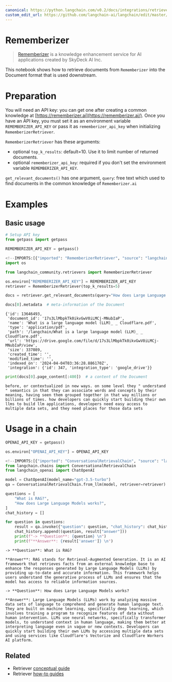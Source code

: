 ```yaml
---
canonical: https://python.langchain.com/v0.2/docs/integrations/retrievers/rememberizer/
custom_edit_url: https://github.com/langchain-ai/langchain/edit/master/docs/docs/integrations/retrievers/rememberizer.ipynb
---
```


# Rememberizer

> [Rememberizer](https://rememberizer.ai/) is a knowledge enhancement service for AI applications created by  SkyDeck AI Inc.

This notebook shows how to retrieve documents from `Rememberizer` into the Document format that is used downstream.

# Preparation

You will need an API key: you can get one after creating a common knowledge at [https://rememberizer.ai](https://rememberizer.ai/). Once you have an API key, you must set it as an environment variable `REMEMBERIZER_API_KEY` or pass it as `rememberizer_api_key` when initializing `RememberizerRetriever`.

`RememberizerRetriever` has these arguments:
- optional `top_k_results`: default=10. Use it to limit number of returned documents. 
- optional `rememberizer_api_key`: required if you don't set the environment variable `REMEMBERIZER_API_KEY`.

`get_relevant_documents()` has one argument, `query`: free text which used to find documents in the common knowledge of `Rememberizer.ai`

# Examples

## Basic usage

```python
# Setup API key
from getpass import getpass

REMEMBERIZER_API_KEY = getpass()
```

```python
<!--IMPORTS:[{"imported": "RememberizerRetriever", "source": "langchain_community.retrievers", "docs": "https://api.python.langchain.com/en/latest/retrievers/langchain_community.retrievers.rememberizer.RememberizerRetriever.html", "title": "Rememberizer"}]-->
import os

from langchain_community.retrievers import RememberizerRetriever

os.environ["REMEMBERIZER_API_KEY"] = REMEMBERIZER_API_KEY
retriever = RememberizerRetriever(top_k_results=5)
```

```python
docs = retriever.get_relevant_documents(query="How does Large Language Models works?")
```

```python
docs[0].metadata  # meta-information of the Document
```

```output
{'id': 13646493,
 'document_id': '17s3LlMbpkTk0ikvGwV0iLMCj-MNubIaP',
 'name': 'What is a large language model (LLM)_ _ Cloudflare.pdf',
 'type': 'application/pdf',
 'path': '/langchain/What is a large language model (LLM)_ _ Cloudflare.pdf',
 'url': 'https://drive.google.com/file/d/17s3LlMbpkTk0ikvGwV0iLMCj-MNubIaP/view',
 'size': 337089,
 'created_time': '',
 'modified_time': '',
 'indexed_on': '2024-04-04T03:36:28.886170Z',
 'integration': {'id': 347, 'integration_type': 'google_drive'}}
```

```python
print(docs[0].page_content[:400])  # a content of the Document
```
```output
before, or contextualized in new ways. on some level they " understand " semantics in that they can associate words and concepts by their meaning, having seen them grouped together in that way millions or billions of times. how developers can quickly start building their own llms to build llm applications, developers need easy access to multiple data sets, and they need places for those data sets
```
# Usage in a chain

```python
OPENAI_API_KEY = getpass()
```

```python
os.environ["OPENAI_API_KEY"] = OPENAI_API_KEY
```

```python
<!--IMPORTS:[{"imported": "ConversationalRetrievalChain", "source": "langchain.chains", "docs": "https://api.python.langchain.com/en/latest/chains/langchain.chains.conversational_retrieval.base.ConversationalRetrievalChain.html", "title": "Rememberizer"}, {"imported": "ChatOpenAI", "source": "langchain_openai", "docs": "https://api.python.langchain.com/en/latest/chat_models/langchain_openai.chat_models.base.ChatOpenAI.html", "title": "Rememberizer"}]-->
from langchain.chains import ConversationalRetrievalChain
from langchain_openai import ChatOpenAI

model = ChatOpenAI(model_name="gpt-3.5-turbo")
qa = ConversationalRetrievalChain.from_llm(model, retriever=retriever)
```

```python
questions = [
    "What is RAG?",
    "How does Large Language Models works?",
]
chat_history = []

for question in questions:
    result = qa.invoke({"question": question, "chat_history": chat_history})
    chat_history.append((question, result["answer"]))
    print(f"-> **Question**: {question} \n")
    print(f"**Answer**: {result['answer']} \n")
```
```output
-> **Question**: What is RAG? 

**Answer**: RAG stands for Retrieval-Augmented Generation. It is an AI framework that retrieves facts from an external knowledge base to enhance the responses generated by Large Language Models (LLMs) by providing up-to-date and accurate information. This framework helps users understand the generative process of LLMs and ensures that the model has access to reliable information sources. 

-> **Question**: How does Large Language Models works? 

**Answer**: Large Language Models (LLMs) work by analyzing massive data sets of language to comprehend and generate human language text. They are built on machine learning, specifically deep learning, which involves training a program to recognize features of data without human intervention. LLMs use neural networks, specifically transformer models, to understand context in human language, making them better at interpreting language even in vague or new contexts. Developers can quickly start building their own LLMs by accessing multiple data sets and using services like Cloudflare's Vectorize and Cloudflare Workers AI platform.
```

## Related

- Retriever [conceptual guide](/docs/concepts/#retrievers)
- Retriever [how-to guides](/docs/how_to/#retrievers)